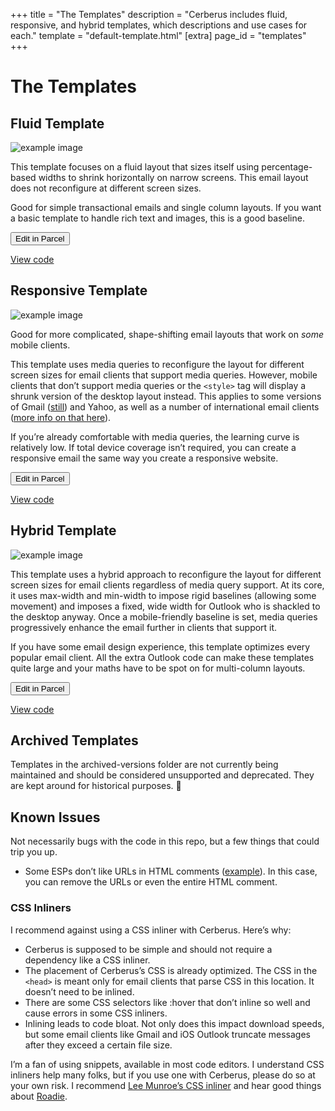 +++
title = "The Templates"
description = "Cerberus includes fluid, responsive, and hybrid templates, which descriptions and use cases for each."
template = "default-template.html"
[extra]
page_id = "templates"
+++

# The Templates

## Fluid Template

![example image](/images/template-fluid.svg "Fluid email template.")

This template focuses on a fluid layout that sizes itself using percentage-based widths to shrink horizontally on narrow screens. This email layout does not reconfigure at different screen sizes.

Good for simple transactional emails and single column layouts. If you want a basic template to handle rich text and images, this is a good baseline.

<div class="buttons">
  <form
    class="parcel-button"
    action="https://parcel.io/playground"
    method="POST"
    target="_blank"
    data-url="https://raw.githubusercontent.com/TedGoas/Cerberus/master/cerberus-fluid.html">
    <input type="hidden" name="data" value="" />
    <input type="button" class="button button-primary" value="Edit in Parcel" />
  </form>
  <a href="https://raw.githubusercontent.com/TedGoas/Cerberus/master/cerberus-fluid.html" class="button button-secondary">View code</a>
</div>

## Responsive Template

![example image](/images/template-responsive.svg "Responsive email template.")

Good for more complicated, shape-shifting email layouts that work on *some* mobile clients.

This template uses media queries to reconfigure the layout for different screen sizes for email clients that support media queries. However, mobile clients that don’t support media queries or the `<style>` tag will display a shrunk version of the desktop layout instead. This applies to some versions of Gmail ([still](https://litmus.com/blog/gmail-to-support-responsive-email-design)) and Yahoo, as well as a number of international email clients ([more info on that here](https://emails.hteumeuleu.com/should-we-stop-inlining-styles-in-emails-8c3b64f0d407#.57mlzfimq)).

If you’re already comfortable with media queries, the learning curve is relatively low. If total device coverage isn’t required, you can create a responsive email the same way you create a responsive website.

<div class="buttons">
  <form
    class="parcel-button"
    action="https://parcel.io/playground"
    method="POST"
    target="_blank"
    data-url="https://raw.githubusercontent.com/TedGoas/Cerberus/master/cerberus-responsive.html">
    <input type="hidden" name="data" value="" />
    <input type="button" class="button button-primary" value="Edit in Parcel" />
  </form>
  <a href="https://raw.githubusercontent.com/TedGoas/Cerberus/master/cerberus-responsive.html" class="button button-secondary">View code</a>
</div>


## Hybrid Template

![example image](/images/template-hybrid.svg "Hybrid email template.")

This template uses a hybrid approach to reconfigure the layout for different screen sizes for email clients regardless of media query support. At its core, it uses max-width and min-width to impose rigid baselines (allowing some movement) and imposes a fixed, wide width for Outlook who is shackled to the desktop anyway. Once a mobile-friendly baseline is set, media queries progressively enhance the email further in clients that support it.

If you have some email design experience, this template optimizes every popular email client. All the extra Outlook code can make these templates quite large and your maths have to be spot on for multi-column layouts.

<div class="buttons">
  <form
    class="parcel-button"
    action="https://parcel.io/playground"
    method="POST"
    target="_blank"
    data-url="https://raw.githubusercontent.com/TedGoas/Cerberus/master/cerberus-hybrid.html">
    <input type="hidden" name="data" value="" />
    <input type="button" class="button button-primary" value="Edit in Parcel" />
  </form>
  <a href="https://raw.githubusercontent.com/TedGoas/Cerberus/master/cerberus-hybrid.html" class="button button-secondary">View code</a>
</div>

## Archived Templates

Templates in the archived-versions folder are not currently being maintained and should be considered unsupported and deprecated. They are kept around for historical purposes. 💫

## Known Issues

Not necessarily bugs with the code in this repo, but a few things that could trip you up.

- Some ESPs don’t like URLs in HTML comments ([example](https://github.com/TedGoas/Cerberus/issues/222)). In this case, you can remove the URLs or even the entire HTML comment.

### CSS Inliners

I recommend against using a CSS inliner with Cerberus. Here’s why:

- Cerberus is supposed to be simple and should not require a dependency like a CSS inliner.
- The placement of Cerberus’s CSS is already optimized. The CSS in the <code>&lt;head&gt;</code> is meant only for email clients that parse CSS in this location. It doesn’t need to be inlined.
- There are some CSS selectors like :hover that don’t inline so well and cause errors in some CSS inliners.
- Inlining leads to code bloat. Not only does this impact download speeds, but some email clients like Gmail and iOS Outlook truncate messages after they exceed a certain file size.

I’m a fan of using snippets, available in most code editors. I understand CSS inliners help many folks, but if you use one with Cerberus, please do so at your own risk. I recommend [Lee Munroe’s CSS inliner](https://htmlemail.io/inline/) and hear good things about [Roadie](https://github.com/Mange/roadie).

<script>
  (function () {
    const forms = document.querySelectorAll('.parcel-button');
    for (let i = 0; i < forms.length; i++) {
      const form = forms[i];
      form.addEventListener('click', function (event) {
        const url = form.getAttribute('data-url');
        // if we have a url to fetch html from
        if (!form.elements.data.value && url) {
          event.preventDefault();
          // fetch the data, update the value to
          fetch(url)
            .then((response) => {
              return response.text();
            })
            .then((html) => {
              // set the value of the email content and resubmit the form
              form.elements.data.setAttribute(
                'value',
                encodeURIComponent(JSON.stringify({ name: 'Email', html }))
              );
              form.submit();
            });
        }
        else {
          form.submit()
        }
      });
    }
  })();
</script>
